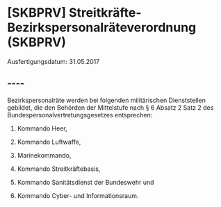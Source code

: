 # [SKBPRV] Streitkräfte-Bezirkspersonalräteverordnung  (SKBPRV)

Ausfertigungsdatum: 31.05.2017

 

## ----

Bezirkspersonalräte werden bei folgenden militärischen Dienststellen gebildet, die den Behörden der Mittelstufe nach § 6 Absatz 2 Satz 2 des Bundespersonalvertretungsgesetzes entsprechen:

1. Kommando Heer,

2. Kommando Luftwaffe,

3. Marinekommando,

4. Kommando Streitkräftebasis,

5. Kommando Sanitätsdienst der Bundeswehr und

6. Kommando Cyber- und Informationsraum.
